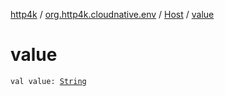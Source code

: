 [http4k](../../index.md) / [org.http4k.cloudnative.env](../index.md) / [Host](index.md) / [value](./value.md)

# value

`val value: `[`String`](https://kotlinlang.org/api/latest/jvm/stdlib/kotlin/-string/index.html)
